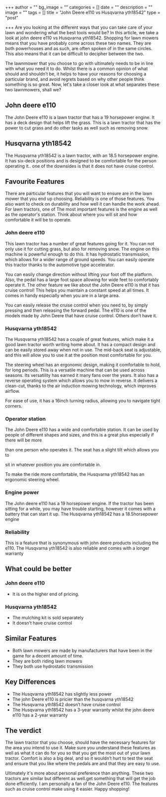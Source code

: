 +++
author = ""
bg_image = ""
categories = []
date = ""
description = ""
image = ""
tags = []
title = "John Deere e110 vs Husqvarna yth18542"
type = "post"

+++
Are you looking at the different ways that you can take care of your lawn and wondering what the best tools would be? In this article, we take a look at john deere e110 vs Husqvarna yth18542. Shopping for lawn mowers means that you have probably come across these two names. They are both powerhouses and as such, are often spoken of in the same circles. This also means that it can be difficult to decipher between the two.

The lawnmower that you choose to go with ultimately needs to be in line with what you need it to do. Whilst there is a common opinion of what should and shouldn’t be, it helps to have your reasons for choosing a particular brand, and avoid regrets based on why other people think something is so great. Now, let's take a closer look at what separates these two lawnmowers, shall we?

## John deere e110

The John Deere e110 is a lawn tractor that has a 19 horsepower engine. It has a deck design that helps lift the grass. This is a lawn tractor that has the power to cut grass and do other tasks as well such as removing snow.

## Husqvarna yth18542

The Husqvarna yth18542 is a lawn tractor, with an 18.5 horsepower engine. It has six-deck positions and is designed to be comfortable for the person operating it.. one of the downsides is that it does not have cruise control.

## Favourite Features

There are particular features that you will want to ensure are in the lawn mower that you end up choosing. Reliability is one of those features. You also want to check on durability and how well it can handle the work ahead. For lawn tractors, one of The most important features is the engine as well as the operator's station. Think about where you will sit and how comfortable it will be to operate.

### John deere e110

This lawn tractor has a number of great features going for it. You can not only use it for cutting grass, but also for removing snow. The engine on this machine is powerful enough to do this. It has hydrostatic transmission, which allows for a wider range of ground speeds. You can easily operate this tractor thanks to the automotive type accelerator.

You can easily change direction without lifting your foot off the platform. Also, the pedal has a large foot space allowing for wide feet to comfortably operate it. The other feature we like about the John Deere e110 is that it has cruise control! This helps you maintain a constant speed at all times. It comes in handy especially when you are in a large area.

You can easily release the cruise control when you need to, by simply pressing and then releasing the forward pedal. The e110 is one of the models made by John Deere that have cruise control. Others don’t have it.

### Husqvarna yth18542

The Husqvarna yth18542 has a couple of great features, which make it a good lawn tractor worth writing home about. It has a compact design and can be easily stored away when not in use. The mid-back seat is adjustable, and this will allow you to use it at the position most comfortable for you.

The steering wheel has an ergonomic design, making it comfortable to hold, for long periods. This is a versatile machine that can be used across seasons. Its versatility has earned it many fans over the years. It also has a reverse operating system which allows you to mow in reverse. It delivers a clean-cut, thanks to the air induction mowing technology, which improves airflow.

For ease of use, it has a 16inch turning radius, allowing you to navigate tight corners.

### Operator station

The John Deere e110 has a wide and comfortable station. It can be used by people of different shapes and sizes, and this is a great plus especially if there will be more

than one person who operates it. The seat has a slight tilt which allows you to

sit in whatever position you are comfortable in.

To make the ride more comfortable, the Husqvarna yth18542 has an ergonomic steering wheel.

### Engine power

The John deere e110 has a 19 horsepower engine. If the tractor has been sitting for a while, you may have trouble starting, however it comes with a battery that can start it up. The Husqvarna yth18542 has a 18.5horsepower engine

### Reliability

This is a feature that is synonymous with john deere products including the e110. The Husqvarna yth18542 is also reliable and comes with a longer warranty

## What could be better

### John deere e110

* It is on the higher end of pricing.

### Husqvarna yth18542

* The mulching kit is sold separately
* It doesn’t have cruise control

## Similar Features

* Both lawn mowers are made by manufacturers that have been in the game for a decent amount of time.
* They are both riding lawn mowers
* They both use hydrostatic transmission

## Key Differences

* The Husqvarna yth18542 has slightly less power
* The john Deere e110 is pricier than the husqvarna yth18542
* The Husqvarna yth18542 doesn’t have cruise control
* The Husqvarna yth18542 has a 3-year warranty whilst the john deere e110 has a 2-year warranty

## 

## The verdict

The lawn tractor that you choose, should have the necessary features for the area you intend to use it. Make sure you understand these features as well as what it can do for you so that you get the most out of your lawn tractor. Comfort is also a big deal, and so it wouldn’t hurt to test the seat and ensure that you like where the pedals are and that they are easy to use.

Ultimately it's more about personal preference than anything. These two tractors are similar but different as well.get something that will get the job done efficiently. I am personally a fan of the John Deere e110. The features such as cruise control make using it easier. Happy shopping!